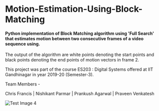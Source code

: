 # Motion-Estimation-Using-Block-Matching

#### Python implementation of Block Matching algorithm using 'Full Search' that estimates motion between two consecutive frames of a video sequence using.

The output of the algorithm are white points denoting the start points and black points denoting the end points of motion vectors in frame 2.

This project was part of the course ES203 : Digital Systems offered at IIT Gandhinagar in year 2019-20 (Semester-3).

Team Members - 

Chris Francis | Nishikant Parmar | Prankush Agarwal | Praveen Venkatesh



![Test Image 4](https://github.com/nishikantparmariam/Motion-Estimation-Using-Block-Matching-Algorithm/blob/master/screenshot.png)
